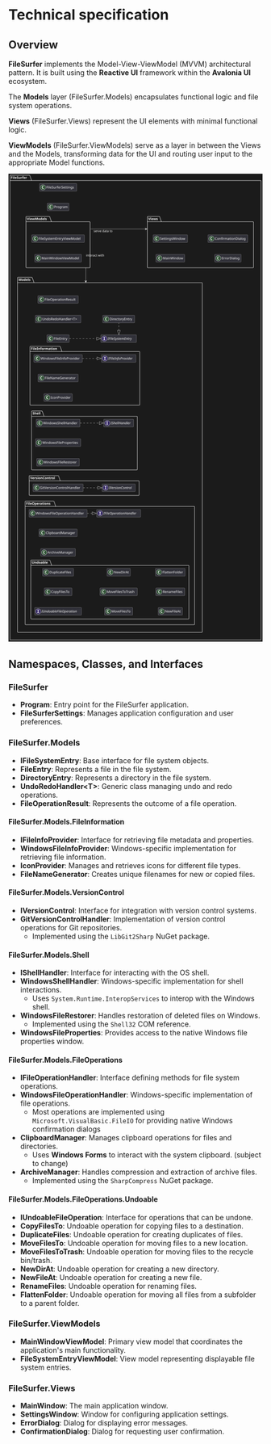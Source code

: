 # Technical specification

## Overview
**FileSurfer** implements the Model-View-ViewModel (MVVM) architectural pattern.
It is built using the **Reactive UI** framework within the **Avalonia UI** ecosystem.

The **Models** layer (FileSurfer.Models) encapsulates functional logic and file system operations. 

**Views** (FileSurfer.Views) represent the UI elements with minimal functional logic.

**ViewModels** (FileSurfer.ViewModels) serve as a layer in between the Views and the Models, 
transforming data for the UI and routing user input to the appropriate Model functions.

![Namespaces, Classes, and Interfaces](assets/class-composition.svg)

## Namespaces, Classes, and Interfaces

### FileSurfer
- **Program**: Entry point for the FileSurfer application.
- **FileSurferSettings**: Manages application configuration and user preferences.

### FileSurfer.Models 
- **IFileSystemEntry**: Base interface for file system objects.
- **FileEntry**: Represents a file in the file system.
- **DirectoryEntry**: Represents a directory in the file system.
- **UndoRedoHandler\<T\>**: Generic class managing undo and redo operations.
- **FileOperationResult**: Represents the outcome of a file operation.

#### FileSurfer.Models.FileInformation
- **IFileInfoProvider**: Interface for retrieving file metadata and properties.
- **WindowsFileInfoProvider**: Windows-specific implementation for retrieving file information.
- **IconProvider**: Manages and retrieves icons for different file types.
- **FileNameGenerator**: Creates unique filenames for new or copied files.

#### FileSurfer.Models.VersionControl
- **IVersionControl**: Interface for integration with version control systems.
- **GitVersionControlHandler**: Implementation of version control operations for Git repositories.
    - Implemented using the `LibGit2Sharp` NuGet package.

#### FileSurfer.Models.Shell
- **IShellHandler**: Interface for interacting with the OS shell.
- **WindowsShellHandler**: Windows-specific implementation for shell interactions.
    - Uses `System.Runtime.InteropServices` to interop with the Windows shell.
- **WindowsFileRestorer**: Handles restoration of deleted files on Windows.
    - Implemented using the `Shell32` COM reference.
- **WindowsFileProperties**: Provides access to the native Windows file properties window.

#### FileSurfer.Models.FileOperations
- **IFileOperationHandler**: Interface defining methods for file system operations.
- **WindowsFileOperationHandler**: Windows-specific implementation of file operations.
    - Most operations are implemented using `Microsoft.VisualBasic.FileIO` for providing native Windows confirmation dialogs
- **ClipboardManager**: Manages clipboard operations for files and directories.
    - Uses **Windows Forms** to interact with the system clipboard. (subject to change)
- **ArchiveManager**: Handles compression and extraction of archive files.
    - Implemented using the `SharpCompress` NuGet package.

#### FileSurfer.Models.FileOperations.Undoable
- **IUndoableFileOperation**: Interface for operations that can be undone.
- **CopyFilesTo**: Undoable operation for copying files to a destination.
- **DuplicateFiles**: Undoable operation for creating duplicates of files.
- **MoveFilesTo**: Undoable operation for moving files to a new location.
- **MoveFilesToTrash**: Undoable operation for moving files to the recycle bin/trash.
- **NewDirAt**: Undoable operation for creating a new directory.
- **NewFileAt**: Undoable operation for creating a new file.
- **RenameFiles**: Undoable operation for renaming files.
- **FlattenFolder**: Undoable operation for moving all files from a subfolder to a parent folder.

### FileSurfer.ViewModels 
- **MainWindowViewModel**: Primary view model that coordinates the application's main functionality.
- **FileSystemEntryViewModel**: View model representing displayable file system entries.

### FileSurfer.Views 
- **MainWindow**: The main application window.
- **SettingsWindow**: Window for configuring application settings.
- **ErrorDialog**: Dialog for displaying error messages.
- **ConfirmationDialog**: Dialog for requesting user confirmation.